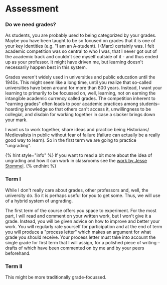 # Assessment

### Do we need grades?

As students, you are probably used to being categorized by your grades. Maybe you have been taught to be so focused on grades that it is one of your key identities \(e.g. "I am an A-student\). I \(Marc\) certainly was. I felt academic competition was so central to who I was, that I never got out of the academic track and couldn't see myself outside of it - and thus ended up as your professor. It might have driven me, but learning doesn't necessarily happen best in this system. 

Grades weren't widely used in universities and public education until the 1940s. This might seem like a long time, until you realize that so-called universities have been around for more than 800 years. Instead, I want your learning to primarily to be focussed on, well, learning, not on earning the intangible academic currency called grades. The competition inherent to "earning grades" often leads to poor academic practices among students– hoarding knowledge so that others can't access it, unwillingness to be collegial, and disdain for working together in case a slacker brings down your mark.  

I want us to work together, share ideas and practice being Historians/ Medievalists in public without fear of failure \(failure can actually be a really good way to learn\). So in the first term we are going to practice "ungrading".

{% hint style="info" %}
If you want to read a bit more about the idea of ungrading and how it can work in classrooms see the [work by Jesse Stommel](https://www.jessestommel.com/how-to-ungrade/).
{% endhint %}

### Term I 

While I don't really care about grades, other professors and, well, the university do. So it is perhaps useful for you to get some. Thus, we will use of a hybrid system of ungrading. 

The first term of the course offers you space to experiment. For the most part, I will read and comment on your written work, but I won't give it a grade. Instead, you will be given advice on how to improve and better your work. You will regularly rate yourself for participation and at the end of term you will produce a "process letter" which makes an argument for what grade you should receive. Your process letter must take into account the single grade for first term that I will assign, for a polished piece of writing – drafts of which have been commented on by me and by your peers beforehand.

### Term II 

This might be more traditionally grade-focussed. 



